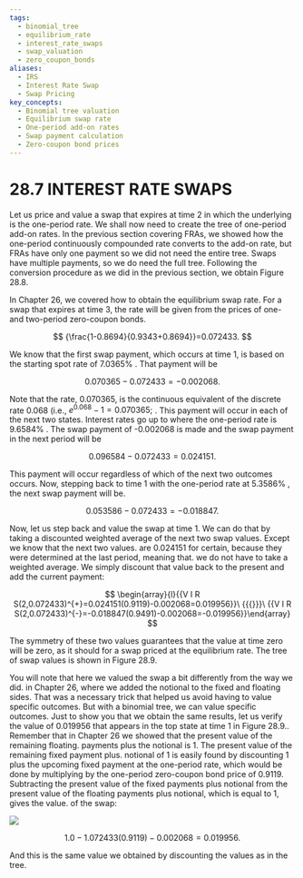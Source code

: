 ```yaml
---
tags:
  - binomial_tree
  - equilibrium_rate
  - interest_rate_swaps
  - swap_valuation
  - zero_coupon_bonds
aliases:
  - IRS
  - Interest Rate Swap
  - Swap Pricing
key_concepts:
  - Binomial tree valuation
  - Equilibrium swap rate
  - One-period add-on rates
  - Swap payment calculation
  - Zero-coupon bond prices
---
```


# 28.7 INTEREST RATE SWAPS

Let us price and value a swap that expires at time 2 in which the underlying is the one-period rate. We shall now need to create the tree of one-period add-on rates. In the previous section covering FRAs, we showed how the one-period continuously compounded rate converts to the add-on rate, but FRAs have only one payment so we did not need the entire tree. Swaps have multiple payments, so we do need the full tree. Following the conversion procedure as we did in the previous section, we obtain Figure 28.8.

In Chapter 26, we covered how to obtain the equilibrium swap rate. For a swap that expires at time 3, the rate will be given from the prices of one- and two-period zero-coupon bonds.

$$
{\frac{1-0.8694}{0.9343+0.8694}}=0.072433.
$$

We know that the first swap payment, which occurs at time 1, is based on the starting spot rate of $7.0365\%$ . That payment will be

$$
0.070365-0.072433=-0.002068.
$$

Note that the rate, 0.070365, is the continuous equivalent of the discrete rate 0.068 (i.e., $e^{0.068}-1=0.070365;$ . This payment will occur in each of the next two states. Interest rates go up to where the one-period rate is $9.6584\%$ . The swap payment of -0.002068 is made and the swap payment in the next period will be

$$
0.096584-0.072433=0.024151.
$$

This payment will occur regardless of which of the next two outcomes occurs. Now, stepping back to time 1 with the one-period rate at $5.3586\%$ , the next swap payment will be.

$$
0.053586-0.072433=-0.018847.
$$

Now, let us step back and value the swap at time 1. We can do that by taking a discounted weighted average of the next two swap values. Except we know that the next two values. are 0.024151 for certain, because they were determined at the last period, meaning that. we do not have to take a weighted average. We simply discount that value back to the present and add the current payment:

$$
\begin{array}{l}{{V I R S(2,0.072433)^{+}=0.024151(0.9119)-0.002068=0.019956}}\ {{{}}}\ {{V I R S(2,0.072433)^{-}=-0.018847(0.9491)-0.002068=-0.019956}}\end{array}
$$

The symmetry of these two values guarantees that the value at time zero will be zero, as it should for a swap priced at the equilibrium rate. The tree of swap values is shown in Figure 28.9.

You will note that here we valued the swap a bit differently from the way we did. in Chapter 26, where we added the notional to the fixed and floating sides. That was a necessary trick that helped us avoid having to value specific outcomes. But with a binomial tree, we can value specific outcomes. Just to show you that we obtain the same results, let us verify the value of 0.019956 that appears in the top state at time 1 in Figure 28.9.. Remember that in Chapter 26 we showed that the present value of the remaining floating. payments plus the notional is 1. The present value of the remaining fixed payment plus. notional of 1 is easily found by discounting 1 plus the upcoming fixed payment at the one-period rate, which would be done by multiplying by the one-period zero-coupon bond price of 0.9119. Subtracting the present value of the fixed payments plus notional from the present value of the floating payments plus notional, which is equal to 1, gives the value. of the swap:

![](cb59043ce3f425900ca0820f80db0fd87eea20173ccd93fbb658e6de92de3fab.jpg)

$$
1.0-1.072433(0.9119)-0.002068=0.019956.
$$

And this is the same value we obtained by discounting the values as in the tree.
